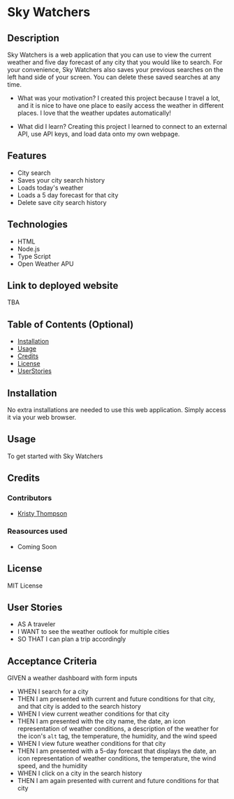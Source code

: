# Sky Watchers
## Description
Sky Watchers is a web application that you can use to view the current weather and five day forecast of any city that you would like to search. For your convenience, Sky Watchers also saves your previous searches on the left hand side of your screen. You can delete these saved searches at any time.

- What was your motivation?
I created this project because I travel a lot, and it is nice to have one place to easily access the weather in different places. I love that the weather updates automatically!

- What did I learn?
Creating this project I learned to connect to an external API, use API keys, and load data onto my own webpage. 

## Features
- City search
- Saves your city search history
- Loads today's weather
- Loads a 5 day forecast for that city
- Delete save city search history

## Technologies
- HTML
- Node.js
- Type Script
- Open Weather APU


## Link to deployed website
TBA

## Table of Contents (Optional)
- [Installation](#installation)
- [Usage](#usage)
- [Credits](#credits)
- [License](#license)
- [UserStories](#userStories)


## Installation
No extra installations are needed to use this web application. Simply access it via your web browser.


## Usage
To get started with Sky Watchers


## Credits
### Contributors
- [Kristy Thompson](https://github.com/Kristy-H-Thompson)

### Reasources used
- Coming Soon


## License
MIT License


## User Stories
- AS A traveler
- I WANT to see the weather outlook for multiple cities
- SO THAT I can plan a trip accordingly

## Acceptance Criteria
GIVEN a weather dashboard with form inputs
- WHEN I search for a city
- THEN I am presented with current and future conditions for that city, and that city is added to the search history
- WHEN I view current weather conditions for that city
- THEN I am presented with the city name, the date, an icon representation of weather conditions, a description of the weather for the icon's `alt` tag, the temperature, the humidity, and the wind speed
- WHEN I view future weather conditions for that city
- THEN I am presented with a 5-day forecast that displays the date, an icon representation of weather conditions, the temperature, the wind speed, and the humidity
- WHEN I click on a city in the search history
- THEN I am again presented with current and future conditions for that city
